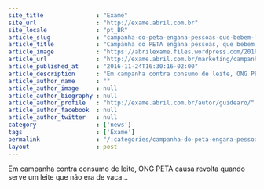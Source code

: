 ```yaml
---
site_title               : "Exame"
site_url                 : "http://exame.abril.com.br"
site_locale              : "pt_BR"
article_slug             : "campanha-do-peta-engana-pessoas-que-bebem-leite-de-cadela"
article_title            : "Campanha do PETA engana pessoas, que bebem leite de cadela"
article_image            : "https://abrilexame.files.wordpress.com/2016/11/vlcsnap-2016-11-22-19h56m51s100.jpg?quality=70&strip=all&w=680"
article_url              : "http://exame.abril.com.br/marketing/campanha-do-peta-engana-pessoas-que-bebem-leite-de-cadela/"
article_published_at     : "2016-11-24T16:30:16-02:00"
article_description      : "Em campanha contra consumo de leite, ONG PETA causa revolta quando serve um leite que não era de vaca..."
article_author_name      : ""
article_author_image     : null
article_author_biography : null
article_author_profile   : "http://exame.abril.com.br/autor/guidearo/"
article_author_facebook  : null
article_author_twitter   : null
category                 : ['news']
tags                     : ['Exame']
permalink                : "/:categories/campanha-do-peta-engana-pessoas-que-bebem-leite-de-cadela/"
layout                   : post
---
```


Em campanha contra consumo de leite, ONG PETA causa revolta quando serve um leite que não era de vaca...
